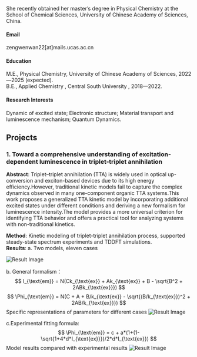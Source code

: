 

She recently obtained her master’s degree in Physical Chemistry at the School of Chemical Sciences, University of Chinese Academy of Sciences, China.

#### Email
zengwenwan22[at]mails.ucas.ac.cn

#### Education
M.E., Physical Chemistry, University of Chinese Academy of Sciences, 2022—2025 (expected).\
B.E., Applied Chemistry , Central South University , 2018—2022.

#### Research Interests
Dynamic of excited state; Electronic structure; Material transport and luminescence mechanism; Quantum Dynamics. 

## Projects

### 1. Toward a comprehensive understanding of excitation-dependent luminescence in triplet-triplet annihilation
**Abstract**: Triplet–triplet annihilation (TTA) is widely used in optical up-conversion and exciton-based devices due to its high energy efficiency.However, traditional kinetic models fail to capture the complex dynamics observed in many one-component organic TTA systems.This work proposes a generalized TTA kinetic model by incorporating additional excited states under different conditions and deriving a new formalism for luminescence intensity.The model provides a more universal criterion for identifying TTA behavior and offers a practical tool for analyzing systems with non-traditional kinetics.

**Method**: Kinetic modeling of triplet-triplet annihilation process, supported steady-state spectrum experiments and TDDFT simulations.  
**Results**: 
a. Two models, eleven cases

![Result Image](assets/img/TTA_model.png)  

b. General formalism： 
$$
I_{\text{em}} = N(Ck_{\text{ex}} + Ak_{\text{ex}} + B - \sqrt{B^2 + 2ABk_{\text{ex}}})
$$
$$
\Phi_{\text{em}} = N(C + A + B/k_{\text{ex}} - \sqrt{(B/k_{\text{ex}})^2 + 2AB/k_{\text{ex}}})
$$
Specific representations of parameters for different cases
![Result Image](assets/img/TTA_paramter.png)

c.Experimental fitting formula:
$$
\Phi_{\text{em}} = c + a*(1+(1-\sqrt{1+4*d*I_{\text{ex}}})/2*d*I_{\text{ex}})
$$
Model results compared with experimental results 
![Result Image](assets/img/TTA_comparation.png)